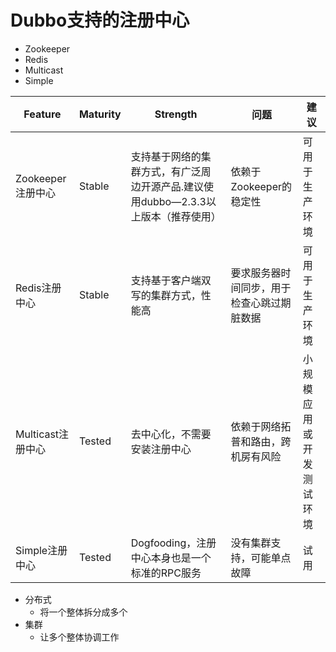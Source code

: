 # Dubbo支持的注册中心

- Zookeeper
- Redis
- Multicast
- Simple



| Feature           | Maturity | Strength                                                     | 问题                                       | 建议                     |
| ----------------- | -------- | ------------------------------------------------------------ | ------------------------------------------ | ------------------------ |
| Zookeeper注册中心 | Stable   | 支持基于网络的集群方式，有广泛周边开源产品.建议使用dubbo—2.3.3以上版本（推荐使用） | 依赖于Zookeeper的稳定性                    | 可用于生产环境           |
| Redis注册中心     | Stable   | 支持基于客户端双写的集群方式，性能高                         | 要求服务器时间同步，用于检查心跳过期脏数据 | 可用于生产环境           |
| Multicast注册中心 | Tested   | 去中心化，不需要安装注册中心                                 | 依赖于网络拓普和路由，跨机房有风险         | 小规模应用或开发测试环境 |
| Simple注册中心    | Tested   | Dogfooding，注册中心本身也是一个标准的RPC服务                | 没有集群支持，可能单点故障                 | 试用                     |







- 分布式
  - 将一个整体拆分成多个
- 集群
  - 让多个整体协调工作

